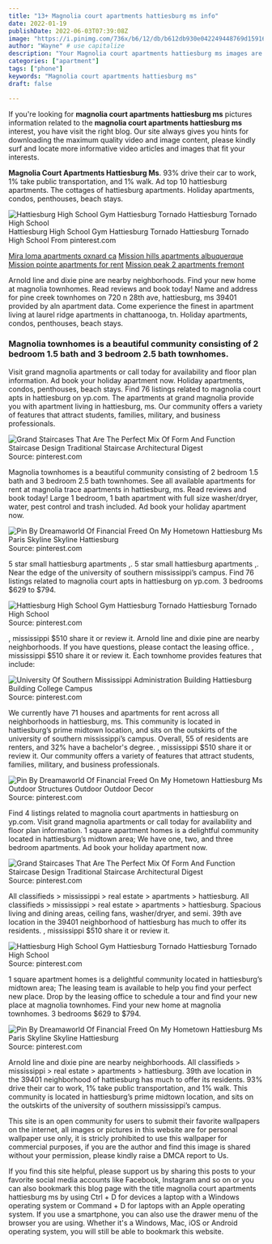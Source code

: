 ```yaml
---
title: "13+ Magnolia court apartments hattiesburg ms info"
date: 2022-01-19
publishDate: 2022-06-03T07:39:08Z
image: "https://i.pinimg.com/736x/b6/12/db/b612db930e042249448769d159164eb2--mississippi.jpg"
author: "Wayne" # use capitalize
description: "Your Magnolia court apartments hattiesburg ms images are available in this site. Magnolia court apartments hattiesburg ms are a topic that is being searched for and liked by netizens now. You can Find and Download the Magnolia court apartments hattiesburg ms files here. Download all free images."
categories: ["apartment"]
tags: ["phone"]
keywords: "Magnolia court apartments hattiesburg ms"
draft: false

---
```


If you're looking for **magnolia court apartments hattiesburg ms** pictures information related to the **magnolia court apartments hattiesburg ms** interest, you have visit the right  blog.  Our site always  gives you  hints  for downloading  the maximum  quality video and image  content, please kindly surf and locate more informative video articles and images  that fit your interests.

**Magnolia Court Apartments Hattiesburg Ms**. 93% drive their car to work, 1% take public transportation, and 1% walk. Ad top 10 hattiesburg apartments. The cottages of hattiesburg apartments. Holiday apartments, condos, penthouses, beach stays.

![Hattiesburg High School Gym Hattiesburg Tornado Hattiesburg Tornado High School](https://i.pinimg.com/736x/77/4a/29/774a29c453a134b4eb25b537dbcaa818--tornado-high-schools.jpg "Hattiesburg High School Gym Hattiesburg Tornado Hattiesburg Tornado High School")
Hattiesburg High School Gym Hattiesburg Tornado Hattiesburg Tornado High School From pinterest.com

[Mira loma apartments oxnard ca](/mira-loma-apartments-oxnard-ca/)
[Mission hills apartments albuquerque](/mission-hills-apartments-albuquerque/)
[Mission pointe apartments for rent](/mission-pointe-apartments-for-rent/)
[Mission peak 2 apartments fremont](/mission-peak-2-apartments-fremont/)

Arnold line and dixie pine are nearby neighborhoods. Find your new home at magnolia townhomes. Read reviews and book today! Name and address for pine creek townhomes on 720 n 28th ave, hattiesburg, ms 39401 provided by aln apartment data. Come experience the finest in apartment living at laurel ridge apartments in chattanooga, tn. Holiday apartments, condos, penthouses, beach stays.

### Magnolia townhomes is a beautiful community consisting of 2 bedroom 1.5 bath and 3 bedroom 2.5 bath townhomes.

Visit grand magnolia apartments or call today for availability and floor plan information. Ad book your holiday apartment now. Holiday apartments, condos, penthouses, beach stays. Find 76 listings related to magnolia court apts in hattiesburg on yp.com. The apartments at grand magnolia provide you with apartment living in hattiesburg, ms. Our community offers a variety of features that attract students, families, military, and business professionals.


![Grand Staircases That Are The Perfect Mix Of Form And Function Staircase Design Traditional Staircase Architectural Digest](https://i.pinimg.com/600x315/29/94/3f/29943ff1a8c2d58926c48814e6ddc1d4.jpg "Grand Staircases That Are The Perfect Mix Of Form And Function Staircase Design Traditional Staircase Architectural Digest")
Source: pinterest.com

Magnolia townhomes is a beautiful community consisting of 2 bedroom 1.5 bath and 3 bedroom 2.5 bath townhomes. See all available apartments for rent at magnolia trace apartments in hattiesburg, ms. Read reviews and book today! Large 1 bedroom, 1 bath apartment with full size washer/dryer, water, pest control and trash included. Ad book your holiday apartment now.

![Pin By Dreamaworld Of Financial Freed On My Hometown Hattiesburg Ms Paris Skyline Skyline Hattiesburg](https://i.pinimg.com/600x315/b6/12/db/b612db930e042249448769d159164eb2.jpg "Pin By Dreamaworld Of Financial Freed On My Hometown Hattiesburg Ms Paris Skyline Skyline Hattiesburg")
Source: pinterest.com

5 star small hattiesburg apartments ,. 5 star small hattiesburg apartments ,. Near the edge of the university of southern mississippi’s campus. Find 76 listings related to magnolia court apts in hattiesburg on yp.com. 3 bedrooms $629 to $794.

![Hattiesburg High School Gym Hattiesburg Tornado Hattiesburg Tornado High School](https://i.pinimg.com/custom_covers/200x150/262405184477544570_1360601436.jpg "Hattiesburg High School Gym Hattiesburg Tornado Hattiesburg Tornado High School")
Source: pinterest.com

, mississippi $510 share it or review it. Arnold line and dixie pine are nearby neighborhoods. If you have questions, please contact the leasing office. , mississippi $510 share it or review it. Each townhome provides features that include:

![University Of Southern Mississippi Administration Building Hattiesburg Building College Campus](https://i.pinimg.com/736x/aa/01/5a/aa015a6f5960656276d99149d3a190e4--school-spirit-southern-style.jpg "University Of Southern Mississippi Administration Building Hattiesburg Building College Campus")
Source: pinterest.com

We currently have 71 houses and apartments for rent across all neighborhoods in hattiesburg, ms. This community is located in hattiesburg’s prime midtown location, and sits on the outskirts of the university of southern mississippi’s campus. Overall, 55 of residents are renters, and 32% have a bachelor&#039;s degree. , mississippi $510 share it or review it. Our community offers a variety of features that attract students, families, military, and business professionals.

![Pin By Dreamaworld Of Financial Freed On My Hometown Hattiesburg Ms Outdoor Structures Outdoor Outdoor Decor](https://i.pinimg.com/originals/2b/a4/34/2ba434a401cd5aa8ce13673e203f534d.jpg "Pin By Dreamaworld Of Financial Freed On My Hometown Hattiesburg Ms Outdoor Structures Outdoor Outdoor Decor")
Source: pinterest.com

Find 4 listings related to magnolia court apartments in hattiesburg on yp.com. Visit grand magnolia apartments or call today for availability and floor plan information. 1 square apartment homes is a delightful community located in hattiesburg’s midtown area; We have one, two, and three bedroom apartments. Ad book your holiday apartment now.

![Grand Staircases That Are The Perfect Mix Of Form And Function Staircase Design Traditional Staircase Architectural Digest](https://i.pinimg.com/originals/29/94/3f/29943ff1a8c2d58926c48814e6ddc1d4.jpg "Grand Staircases That Are The Perfect Mix Of Form And Function Staircase Design Traditional Staircase Architectural Digest")
Source: pinterest.com

All classifieds &gt; mississippi &gt; real estate &gt; apartments &gt; hattiesburg. All classifieds &gt; mississippi &gt; real estate &gt; apartments &gt; hattiesburg. Spacious living and dining areas, ceiling fans, washer/dryer, and semi. 39th ave location in the 39401 neighborhood of hattiesburg has much to offer its residents. , mississippi $510 share it or review it.

![Hattiesburg High School Gym Hattiesburg Tornado Hattiesburg Tornado High School](https://i.pinimg.com/736x/77/4a/29/774a29c453a134b4eb25b537dbcaa818--tornado-high-schools.jpg "Hattiesburg High School Gym Hattiesburg Tornado Hattiesburg Tornado High School")
Source: pinterest.com

1 square apartment homes is a delightful community located in hattiesburg’s midtown area; The leasing team is available to help you find your perfect new place. Drop by the leasing office to schedule a tour and find your new place at magnolia townhomes. Find your new home at magnolia townhomes. 3 bedrooms $629 to $794.

![Pin By Dreamaworld Of Financial Freed On My Hometown Hattiesburg Ms Paris Skyline Skyline Hattiesburg](https://i.pinimg.com/736x/b6/12/db/b612db930e042249448769d159164eb2--mississippi.jpg "Pin By Dreamaworld Of Financial Freed On My Hometown Hattiesburg Ms Paris Skyline Skyline Hattiesburg")
Source: pinterest.com

Arnold line and dixie pine are nearby neighborhoods. All classifieds &gt; mississippi &gt; real estate &gt; apartments &gt; hattiesburg. 39th ave location in the 39401 neighborhood of hattiesburg has much to offer its residents. 93% drive their car to work, 1% take public transportation, and 1% walk. This community is located in hattiesburg’s prime midtown location, and sits on the outskirts of the university of southern mississippi’s campus.

This site is an open community for users to submit their favorite wallpapers on the internet, all images or pictures in this website are for personal wallpaper use only, it is stricly prohibited to use this wallpaper for commercial purposes, if you are the author and find this image is shared without your permission, please kindly raise a DMCA report to Us.

If you find this site helpful, please support us by sharing this posts to your favorite social media accounts like Facebook, Instagram and so on or you can also bookmark this blog page with the title magnolia court apartments hattiesburg ms by using Ctrl + D for devices a laptop with a Windows operating system or Command + D for laptops with an Apple operating system. If you use a smartphone, you can also use the drawer menu of the browser you are using. Whether it's a Windows, Mac, iOS or Android operating system, you will still be able to bookmark this website.
